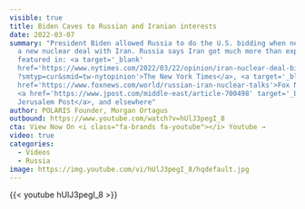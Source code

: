 ```yaml
---
visible: true
title: Biden Caves to Russian and Iranian interests
date: 2022-03-07
summary: "President Biden allowed Russia to do the U.S. bidding when negotiating
  a new nuclear deal with Iran. Russia says Iran got much more than expected. As
  featured in: <a target='_blank'
  href='https://www.nytimes.com/2022/03/22/opinion/iran-nuclear-deal-biden.html\
  ?smtyp=cur&smid=tw-nytopinion'>The New York Times</a>, <a target='_blank'
  href='https://www.foxnews.com/world/russian-iran-nuclear-talks'>Fox News</a>,
  <a href='https://www.jpost.com/middle-east/article-700498' target='_blank'>The
  Jerusalem Post</a>, and elsewhere"
author: POLARIS Founder, Morgan Ortagus
outbound: https://www.youtube.com/watch?v=hUlJ3pegI_8
cta: View Now On <i class="fa-brands fa-youtube"></i> Youtube →
video: true
categories:
  - Videos
  - Russia
image: https://img.youtube.com/vi/hUlJ3pegI_8/hqdefault.jpg
---
```


{{< youtube hUlJ3pegI_8 >}}
